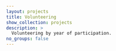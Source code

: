 ```yaml
---
layout: projects
title: Volunteering
show_collection: projects
description: >
  Volunteering by year of participation.
no_groups: false
---
```

